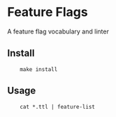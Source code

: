 Feature Flags
==============

A feature flag vocabulary and linter

Install
---------

```
	make install
```

Usage
-------

```
	cat *.ttl | feature-list
```
